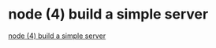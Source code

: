 # node (4) build a simple server
[node (4) build a simple server](https://aiwithcloud.com/2022/09/19/node_4_build_a_simple_server/)